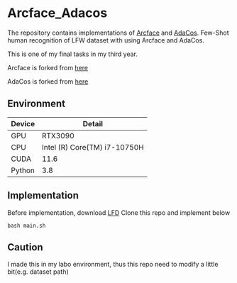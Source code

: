 # Arcface_Adacos
The repository contains implementations of [Arcface](https://arxiv.org/pdf/1801.07698.pdf) and [AdaCos](https://arxiv.org/pdf/1905.00292.pdf).
Few-Shot human recognition of LFW dataset with using Arcface and AdaCos.

This is one of my final tasks in my third year.

Arcface is forked from [here](https://github.com/penguinone-cv/Arcface)

AdaCos is forked from [here](https://github.com/4uiiurz1/pytorch-adacos)

## Environment
|  Device |  Detail  |
|  --  |  --  |
|  GPU  |  RTX3090  |
|  CPU  |  Intel (R) Core(TM) i7-10750H  |
|  CUDA  |  11.6  |
|  Python  |  3.8  |

## Implementation
Before implementation, download [LFD](http://vis-www.cs.umass.edu/lfw/)
Clone this repo and implement below

```bash main.sh```

## Caution
I made this in my labo environment, thus this repo need to modify a little bit(e.g. dataset path)
